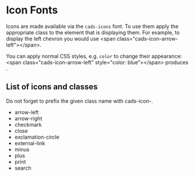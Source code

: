 # Icon Fonts

Icons are made available via the `cads-icons` font. To use them apply the appropriate class to the element that is displaying them. For example, to display the left chevron  <span class="cads-icon-arrow-left"></span> you would use <span class="html inline">&lt;span class="cads-icon-arrow-left"&gt;&lt;/span&gt;</span>.

You can apply normal CSS styles, e.g. `color` to change their appearance: <span class="html inline">&lt;span class="cads-icon-arrow-left" style="color: blue"&gt;&lt;/span&gt;</span> produces <span class="cads-icon-arrow-left" style="color: blue"></span>.

## List of icons and classes

Do not forget to prefix the given class name with <span class="html inline">cads-icon-</span>.

<ul class="cads-styleguide-icon-list">
<li><span class="cads-icon-arrow-left"></span><span>arrow-left</span></li>
<li><span class="cads-icon-arrow-right"></span><span>arrow-right</span></li>
<li><span class="cads-icon-checkmark"></span><span>checkmark</span></li>
<li><span class="cads-icon-close"></span><span>close</span></li>
<li><span class="cads-icon-exclamation-circle"></span><span>exclamation-circle</span></li>
<li><span class="cads-icon-external-link"></span><span>external-link</span></li>
<li><span class="cads-icon-minus"></span><span>minus</span></li>
<li><span class="cads-icon-plus"></span><span>plus</span></li>
<li><span class="cads-icon-print"></span><span>print</span></li>
<li><span class="cads-icon-search"></span><span>search</span></li>
</ul>
